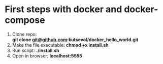 # First steps with docker and docker-compose

1. Clone repo:  
  **git clone git@github.com:kutsevol/docker_hello_world.git**
2. Make the file executable:
  **chmod +x install.sh**
3. Run script:
  **./install.sh**
4. Open in browser:
  **localhost:5555**
